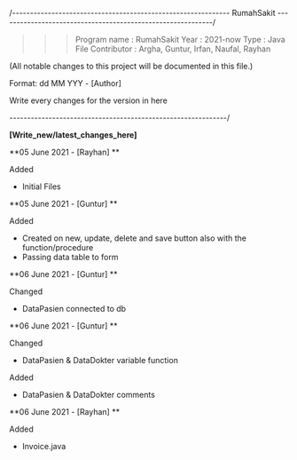 /------------------------------------------------------------- RumahSakit ------------------------------------------------------------/

> > > Program name : RumahSakit
> > > Year : 2021-now
> > > Type : Java File
> > > Contributor : Argha, Guntur, Irfan, Naufal, Rayhan 


(All notable changes to this project will be documented in this file.)

Format:
dd MM YYY - [Author]

Write every changes for the version in here

-------------------------------------------------------------/

**[Write_new/latest_changes_here]**

**05 June 2021 - [Rayhan] **

Added
- Initial Files


**05 June 2021 - [Guntur] **

Added
- Created on new, update, delete and save button also with the function/procedure
- Passing data table to form

**06 June 2021 - [Guntur] **

Changed
- DataPasien connected to db

**06 June 2021 - [Guntur] **

Changed
- DataPasien & DataDokter variable function

Added
- DataPasien & DataDokter comments 

**06 June 2021 - [Rayhan] **

Added
- Invoice.java
